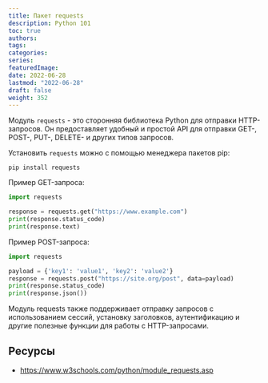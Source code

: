 ```yaml
---
title: Пакет requests
description: Python 101
toc: true
authors:
tags:
categories:
series:
featuredImage:
date: 2022-06-28
lastmod: "2022-06-28"
draft: false
weight: 352
---
```


Модуль `requests` - это сторонняя библиотека Python для отправки HTTP-запросов. Он предоставляет удобный и простой API для отправки GET-, POST-, PUT-, DELETE- и других типов запросов.

Установить `requests` можно с помощью менеджера пакетов pip:

```
pip install requests
```

Пример GET-запроса:

```python
import requests

response = requests.get("https://www.example.com")
print(response.status_code)
print(response.text)
```

Пример POST-запроса:

```python
import requests

payload = {'key1': 'value1', 'key2': 'value2'}
response = requests.post("https://site.org/post", data=payload)
print(response.status_code)
print(response.json())
```

Модуль requests также поддерживает отправку запросов с использованием сессий, установку заголовков, аутентификацию и другие полезные функции для работы с HTTP-запросами.

## Ресурсы

- https://www.w3schools.com/python/module_requests.asp
